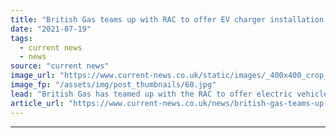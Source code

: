 ```yaml
---
title: "British Gas teams up with RAC to offer EV charger installation and smart tariff to leasing customers"
date: "2021-07-19"
tags: 
  - current news
  - news
source: "current news"
image_url: "https://www.current-news.co.uk/static/images/_400x400_crop_center-center/British-gas-EV-installation-image-Centrica.jpg"
image_fp: "/assets/img/post_thumbnails/60.jpg"
lead: "​British Gas has teamed up with the RAC to offer electric vehicle (EV) charger installation as well as a bespoke electricity tariff to vehicle leasing customers."
article_url: "https://www.current-news.co.uk/news/british-gas-teams-up-with-rac-to-offer-ev-charger-installation-and-a-smart-tariff-to-leasing-customers?utm_source=rss-feeds&utm_medium=rss&utm_campaign=rss"
---
```


---
